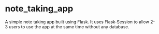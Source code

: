 # note_taking_app
A simple note taking app built using Flask.
It uses Flask-Session to allow 2-3 users to use the app at the same time without any database.

